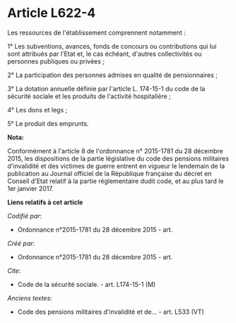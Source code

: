 # Article L622-4

Les ressources de l'établissement comprennent notamment :

1° Les subventions, avances, fonds de concours ou contributions qui lui sont attribués par l'Etat et, le cas échéant,
d'autres collectivités ou personnes publiques ou privées ;

2° La participation des personnes admises en qualité de pensionnaires ;

3° La dotation annuelle définie par l'article L. 174-15-1 du code de la sécurité sociale et les produits de l'activité
hospitalière ;

4° Les dons et legs ;

5° Le produit des emprunts.

**Nota:**

Conformément à l'article 8 de l'ordonnance n° 2015-1781 du 28 décembre 2015, les dispositions de la partie législative du
code des pensions militaires d'invalidité et des victimes de guerre entrent en vigueur le lendemain de la publication au
Journal officiel de la République française du décret en Conseil d'Etat relatif à la partie réglementaire dudit code, et au
plus tard le 1er janvier 2017.

**Liens relatifs à cet article**

_Codifié par_:

  - Ordonnance n°2015-1781 du 28 décembre 2015 - art.

_Créé par_:

  - Ordonnance n°2015-1781 du 28 décembre 2015 - art.

_Cite_:

  - Code de la sécurité sociale. - art. L174-15-1 (M)

_Anciens textes_:

  - Code des pensions militaires d'invalidité et de... - art. L533 (VT)
